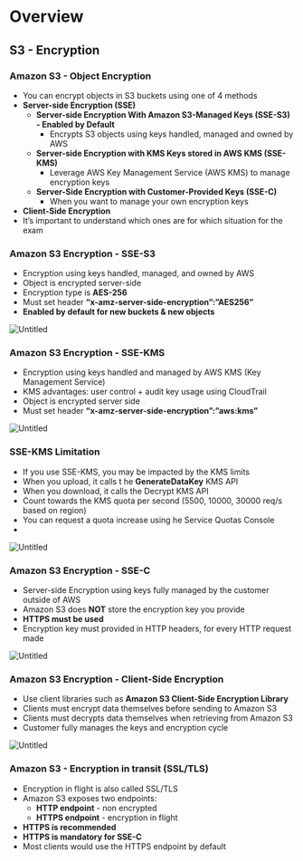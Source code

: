 # Overview

## S3 - Encryption

### Amazon S3 - Object Encryption

- You can encrypt objects in S3 buckets using one of 4 methods
- **Server-side Encryption (SSE)**
    - **Server-side Encryption With Amazon S3-Managed Keys (SSE-S3) - Enabled by Default**
        - Encrypts S3 objects using keys handled, managed and owned by AWS
    - **Server-side Encryption with KMS Keys stored in AWS KMS (SSE-KMS)**
        - Leverage AWS Key Management Service (AWS KMS) to manage encryption keys
    - **Server-Side Encryption with Customer-Provided Keys (SSE-C)**
        - When you want to manage your own encryption keys
- **Client-Side Encryption**
- It’s important to understand which ones are for which situation for the exam

### Amazon S3 Encryption - SSE-S3

- Encryption using keys handled, managed, and owned by AWS
- Object is encrypted server-side
- Encryption type is **AES-256**
- Must set header **“x-amz-server-side-encryption”:”AES256”**
- **Enabled by default for new buckets & new objects**

![Untitled](https://s3-us-west-2.amazonaws.com/secure.notion-static.com/14465512-d263-4bc2-9afe-3335cd7797fb/Untitled.png)

### Amazon S3 Encryption - SSE-KMS

- Encryption using keys handled and managed by AWS KMS (Key Management Service)
- KMS advantages: user control + audit key usage using CloudTrail
- Object is encrypted server side
- Must set header **“x-amz-server-side-encryption”:”aws:kms”**

![Untitled](https://s3-us-west-2.amazonaws.com/secure.notion-static.com/36c50094-eec1-4ba4-b491-45351d64c457/Untitled.png)

### SSE-KMS Limitation

- If you use SSE-KMS, you may be impacted by the KMS limits
- When you upload, it calls t he **GenerateDataKey** KMS API
- When you download, it calls the Decrypt KMS API
- Count towards the KMS quota per second (5500, 10000, 30000 req/s based on region)
- You can request a quota increase using he Service Quotas Console
-

![Untitled](https://s3-us-west-2.amazonaws.com/secure.notion-static.com/72603639-dcd4-4ee4-a8b9-b464ad4be77d/Untitled.png)

### Amazon S3 Encryption - SSE-C

- Server-side Encryption using keys fully managed by the customer outside of AWS
- Amazon S3 does **NOT** store the encryption key you provide
- **HTTPS must be used**
- Encryption key must provided in HTTP headers, for every HTTP request made

![Untitled](https://s3-us-west-2.amazonaws.com/secure.notion-static.com/d27cbe20-d7c2-4b67-81d4-49a2588d8dac/Untitled.png)

### Amazon S3 Encryption - Client-Side Encryption

- Use client libraries such as **Amazon S3 Client-Side Encryption Library**
- Clients must encrypt data themselves before sending to Amazon S3
- Clients must decrypts data themselves when retrieving from Amazon S3
- Customer fully manages the keys and encryption cycle

![Untitled](https://s3-us-west-2.amazonaws.com/secure.notion-static.com/cb55b65f-7cdd-4117-9338-3b4362d53642/Untitled.png)

### Amazon S3 - Encryption in transit (SSL/TLS)

- Encryption in flight is also called SSL/TLS
- Amazon S3 exposes two endpoints:
    - **HTTP endpoint** - non encrypted
    - **HTTPS endpoint** - encryption in flight
- **HTTPS is recommended**
- **HTTPS is mandatory for SSE-C**
- Most clients would use the HTTPS endpoint by default